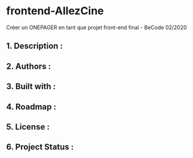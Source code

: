 # frontend-AllezCine
Créer un ONEPAGER en tant que projet front-end final - BeCode 02/2020

## 1. Description :

## 2. Authors :

## 3. Built with :

## 4. Roadmap :

## 5. License :

## 6. Project Status :

